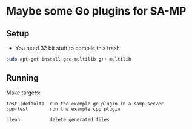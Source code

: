 # Maybe some Go plugins for SA-MP

## Setup
* You need 32 bit stuff to compile this trash
```sh
sudo apt-get install gcc-multilib g++-multilib
```

## Running
Make targets:
```
test (default)	run the example go plugin in a samp server
cpp-test		run the example cpp plugin

clean			delete generated files
```
